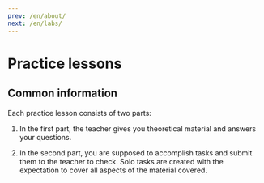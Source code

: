 ```yaml
---
prev: /en/about/
next: /en/labs/
---
```


# Practice lessons

## Common information

Each practice lesson consists of two parts:

1. In the first part, the teacher gives you theoretical material and answers
your questions.

2. In the second part, you are supposed to accomplish tasks and submit them
to the teacher to check. Solo tasks are created with the expectation to cover
all aspects of the material covered.